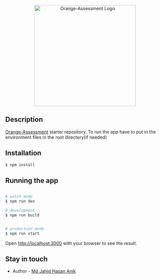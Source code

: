 <p align="center">
  <a href="https://orange-assessment.netlify.app/" target="blank"><img src="https://orange-assessment.netlify.app/images/siteLogo.png" width="320" alt="Orange-Assessment Logo" /></a>
</p>



## Description

[Orange-Assessment](https://orange-assessment.netlify.app/) starter repository. To run the app have to put in the environment files in the root directory(if needed)

## Installation

```bash
$ npm install
```


## Running the app

```bash

# watch mode
$ npm run dev

# development
$ npm run build


# production mode
$ npm run start
```

Open [http://localhost:3000](http://localhost:3000) with your browser to see the result.


## Stay in touch

- Author - [Md Jahid Hasan Anik](https://jahid101.github.io)


